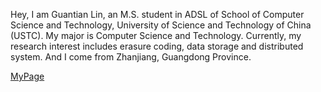 Hey, I am Guantian Lin, an M.S. student in  ADSL of School of Computer Science and Technology, University of Science and Technology of China (USTC). My major is Computer Science and Technology.  Currently, my research interest includes erasure coding, data storage and distributed system. And I come from Zhanjiang, Guangdong Province.

[MyPage](https://hhlgt.github.io/)



